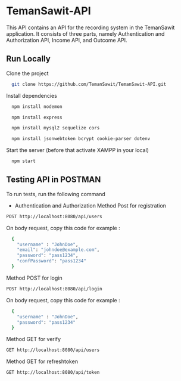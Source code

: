 # TemanSawit-API

This API contains an API for the recording system in the TemanSawit application. It consists of three parts, namely Authentication and Authorization API, Income API, and Outcome API.

## Run Locally

Clone the project

```bash
  git clone https://github.com/TemanSawit/TemanSawit-API.git
```

Install dependencies

```bash
  npm install nodemon
```
```bash
  npm install express
```
```bash
  npm install mysql2 sequelize cors
```
```bash
  npm install jsonwebtoken bcrypt cookie-parser dotenv
```

Start the server (before that activate XAMPP in your local)

```bash
  npm start
```
## Testing API in POSTMAN

To run tests, run the following command

* Authentication and Authorization
Method Post for registration
```bash
POST http://localhost:8080/api/users
```
On body request, copy this code for example :
```bash
  {
    "username" : "JohnDoe",
    "email": "johndoe@example.com",
    "password": "pass1234",
    "confPassword": "pass1234"
  }
```

Method POST for login
```bash
POST http://localhost:8080/api/login
```
On body request, copy this code for example :
```bash
  {
    "username" : "JohnDoe",
    "password": "pass1234"
  }
```
Method GET for verify
```bash
GET http://localhost:8080/api/users
```
Method GET for refreshtoken
```bash
GET http://localhost:8080/api/token
```

